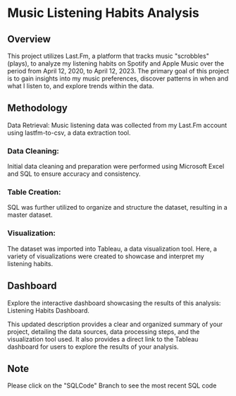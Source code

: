 # Music Listening Habits Analysis

## Overview
This project utilizes Last.Fm, a platform that tracks music "scrobbles" (plays), to analyze my listening habits on Spotify and Apple Music over the period from April 12, 2020, to April 12, 2023. The primary goal of this project is to gain insights into my music preferences, discover patterns in when and what I listen to, and explore trends within the data.

## Methodology
Data Retrieval: Music listening data was collected from my Last.Fm account using lastfm-to-csv, a data extraction tool.

### Data Cleaning: 
Initial data cleaning and preparation were performed using Microsoft Excel and SQL to ensure accuracy and consistency.

### Table Creation: 
SQL was further utilized to organize and structure the dataset, resulting in a master dataset.

### Visualization: 
The dataset was imported into Tableau, a data visualization tool. Here, a variety of visualizations were created to showcase and interpret my listening habits.

## Dashboard
Explore the interactive dashboard showcasing the results of this analysis: Listening Habits Dashboard.

This updated description provides a clear and organized summary of your project, detailing the data sources, data processing steps, and the visualization tool used. It also provides a direct link to the Tableau dashboard for users to explore the results of your analysis.


## Note
Please click on the "SQLCode" Branch to see the most recent SQL code
